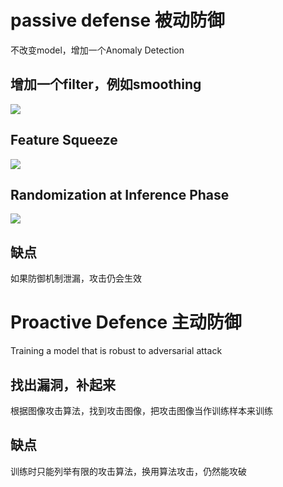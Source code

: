 # passive defense 被动防御

不改变model，增加一个Anomaly Detection

## 增加一个filter，例如smoothing

![](/assets/images/1209400866/8.png)  

## Feature Squeeze

![](/assets/images/1209400866/9.png)  

## Randomization at Inference Phase

![](/assets/images/1209400866/10.png)  

## 缺点

如果防御机制泄漏，攻击仍会生效

# Proactive Defence 主动防御

Training a model that is robust to adversarial attack

## 找出漏洞，补起来

根据图像攻击算法，找到攻击图像，把攻击图像当作训练样本来训练  

## 缺点

训练时只能列举有限的攻击算法，换用算法攻击，仍然能攻破